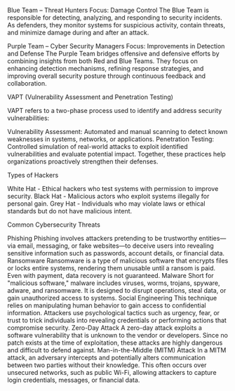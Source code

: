 Blue Team – Threat Hunters
Focus: Damage Control
The Blue Team is responsible for detecting, analyzing, and responding to security incidents. As defenders, they monitor systems for suspicious activity, contain threats, and minimize damage during and after an attack.

Purple Team – Cyber Security Managers
Focus: Improvements in Detection and Defense
The Purple Team bridges offensive and defensive efforts by combining insights from both Red and Blue Teams. They focus on enhancing detection mechanisms, refining response strategies, and improving overall security posture through continuous feedback and collaboration.

VAPT (Vulnerability Assessment and Penetration Testing)

VAPT refers to a two-phase process used to identify and address security vulnerabilities:

Vulnerability Assessment: Automated and manual scanning to detect known weaknesses in systems, networks, or applications.
Penetration Testing: Controlled simulation of real-world attacks to exploit identified vulnerabilities and evaluate potential impact.
Together, these practices help organizations proactively strengthen their defenses.

Types of Hackers

White Hat - Ethical hackers who test systems with permission to improve security.
Black Hat - Malicious actors who exploit systems illegally for personal gain.
Grey Hat - Individuals who may violate laws or ethical standards but do not have malicious intent.

Common Cybersecurity Threats

Phishing
Phishing involves attackers pretending to be trustworthy entities—via email, messaging, or fake websites—to deceive users into revealing sensitive information such as passwords, account details, or financial data.
Ransomware
Ransomware is a type of malicious software that encrypts files or locks entire systems, rendering them unusable until a ransom is paid. Even with payment, data recovery is not guaranteed.
Malware
Short for "malicious software," malware includes viruses, worms, trojans, spyware, adware, and ransomware. It is designed to disrupt operations, steal data, or gain unauthorized access to systems.
Social Engineering
This technique relies on manipulating human behavior to gain access to confidential information. Attackers use psychological tactics such as urgency, fear, or trust to trick individuals into revealing credentials or performing actions that compromise security.
Zero-Day Attack
A zero-day attack exploits a software vulnerability that is unknown to the vendor or developers. Since no patch exists at the time of exploitation, these attacks are highly dangerous and difficult to defend against.
Man-in-the-Middle (MITM) Attack
In a MITM attack, an adversary intercepts and potentially alters communication between two parties without their knowledge. This often occurs over unsecured networks, such as public Wi-Fi, allowing attackers to capture login credentials, messages, or financial data.
